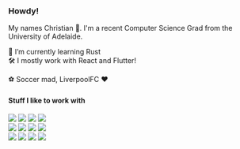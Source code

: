 ### Howdy!

My names Christian 	👋. I'm a recent Computer Science Grad from the University of Adelaide.

🌱 I’m currently learning Rust<br />
🛠 I mostly work with React and Flutter! <br />

⚽ Soccer mad, LiverpoolFC ❤️<br />

#### Stuff I like to work with<br />
![](https://img.shields.io/badge/HTML5-E34F26?style=for-the-badge&logo=html5&logoColor=white)
![](https://img.shields.io/badge/CSS3-1572B6?style=for-the-badge&logo=css3&logoColor=white)
![](https://img.shields.io/badge/JavaScript-F7DF1E?style=for-the-badge&logo=javascript&logoColor=black)
![](https://img.shields.io/badge/React-20232A?style=for-the-badge&logo=react&logoColor=61DAFB)
<br />
![](https://img.shields.io/badge/C%2b%2b-00599C?style=for-the-badge&logo=c%2b%2b&logoColor=white)
![](https://img.shields.io/badge/Rust-000000?style=for-the-badge&logo=rust&logoColor=white)
![](https://img.shields.io/badge/Flutter-02569B?style=for-the-badge&logo=flutter&logoColor=white)
![](https://img.shields.io/badge/Firebase-FFCA28?style=for-the-badge&logo=firebase&logoColor=black)
<br />
![](https://img.shields.io/badge/MySQL-4479A1?style=for-the-badge&logo=mysql&logoColor=white)
![](https://img.shields.io/badge/MongoDB-47A248?style=for-the-badge&logo=mongodb&logoColor=white)
![](https://img.shields.io/badge/PowerShell-5391FE?style=for-the-badge&logo=powershell&logoColor=white)
![](https://img.shields.io/badge/Bash-4EAA25?style=for-the-badge&logo=gnu%20bash&logoColor=white)
